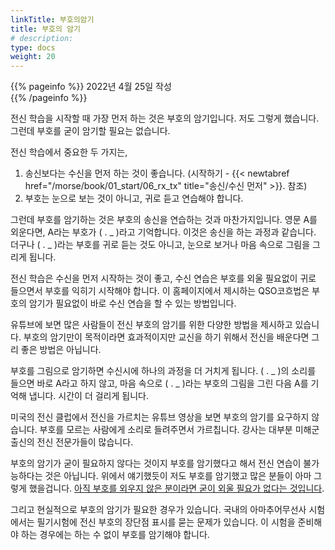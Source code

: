 ```yaml
---
linkTitle: 부호의암기
title: 부호의 암기 
# description: 
type: docs
weight: 20
---
```

{{% pageinfo %}}
2022년 4월 25일 작성<br>
{{% /pageinfo %}}


전신 학습을 시작할 때 가장 먼저 하는 것은 부호의 암기입니다. 저도 그렇게 했습니다. 그런데 부호를 굳이 암기할 필요는 없습니다.

전신 학습에서 중요한 두 가지는,
1. 송신보다는 수신을 먼저 하는 것이 좋습니다. (시작하기 - {{< newtabref href="/morse/book/01_start/06_rx_tx" title="송신/수신 먼저" >}}. 참조)
2. 부호는 눈으로 보는 것이 아니고, 귀로 듣고 연습해야 합니다.

그런데 부호를 암기하는 것은 부호의 송신을 연습하는 것과 마찬가지입니다. 영문 A를 외운다면, A라는 부호가 ( . _ )라고 기억합니다. 이것은 송신을 하는 과정과 같습니다. 더구나 ( . _ )라는 부호를 귀로 듣는 것도 아니고, 눈으로 보거나 마음 속으로 그림을 그리게 됩니다.

전신 학습은 수신을 먼저 시작하는 것이 좋고, 수신 연습은 부호를 외울 필요없이 귀로 들으면서 부호를 익히기 시작해야 합니다. 이 홈페이지에서 제시하는 QSO코흐법은 부호의 암기가 필요없이 바로 수신 연습을 할 수 있는 방법입니다.

유튜브에 보면 많은 사람들이 전신 부호의 암기를 위한 다양한 방법을 제시하고 있습니다. 부호의 암기만이 목적이라면 효과적이지만 교신을 하기 위해서 전신을 배운다면 그리 좋은 방법은 아닙니다.

부호를 그림으로 암기하면 수신시에 하나의 과정을 더 거치게 됩니다. ( . _ )의 소리를 들으면 바로 A라고 하지 않고, 마음 속으로 ( . _ )라는 부호의 그림을 그린 다음 A를 기억해 냅니다. 시간이 더 걸리게 됩니다.

미국의 전신 클럽에서 전신을 가르치는 유튜브 영상을 보면 부호의 암기를 요구하지 않습니다. 부호를 모르는 사람에게 소리로 들려주면서 가르칩니다. 강사는 대부분 미해군 출신의 전신 전문가들이 많습니다.

부호의 암기가 굳이 필요하지 않다는 것이지 부호를 암기했다고 해서 전신 연습이 불가능하다는 것은 아닙니다. 위에서 얘기했듯이 저도 부호를 암기했고 많은 분들이 아마 그렇게 했을겁니다. <u>아직 부호를 외우지 않은 분이라면 굳이 외울 필요가 없다는 것입니다</u>.

그리고 현실적으로 부호의 암기가 필요한 경우가 있습니다. 국내의 아마추어무선사 시험에서는 필기시험에 전신 부호의 장단점 표시를 묻는 문제가 있습니다. 이 시험을 준비해야 하는 경우에는 하는 수 없이 부호를 암기해야 합니다.


